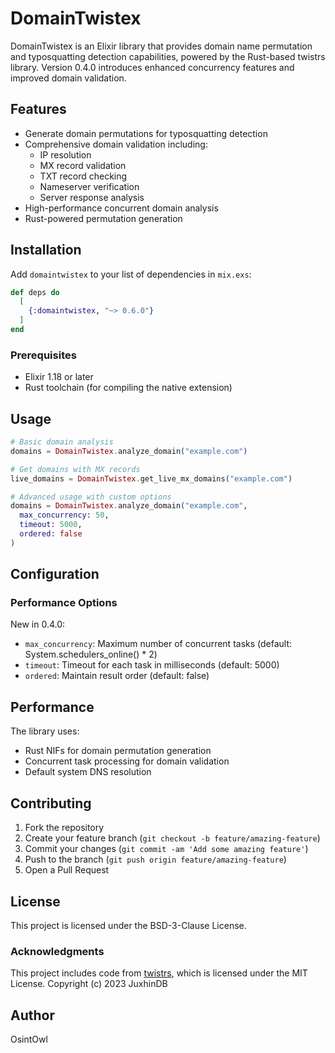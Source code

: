 # DomainTwistex

DomainTwistex is an Elixir library that provides domain name permutation and typosquatting detection capabilities, powered by the Rust-based twistrs library. Version 0.4.0 introduces enhanced concurrency features and improved domain validation.

## Features

- Generate domain permutations for typosquatting detection
- Comprehensive domain validation including:
  - IP resolution
  - MX record validation
  - TXT record checking
  - Nameserver verification
  - Server response analysis
- High-performance concurrent domain analysis
- Rust-powered permutation generation

## Installation

Add `domaintwistex` to your list of dependencies in `mix.exs`:

```elixir
def deps do
  [
    {:domaintwistex, "~> 0.6.0"}
  ]
end
```

### Prerequisites

- Elixir 1.18 or later
- Rust toolchain (for compiling the native extension)

## Usage

```elixir
# Basic domain analysis
domains = DomainTwistex.analyze_domain("example.com")

# Get domains with MX records
live_domains = DomainTwistex.get_live_mx_domains("example.com")

# Advanced usage with custom options
domains = DomainTwistex.analyze_domain("example.com",
  max_concurrency: 50,
  timeout: 5000,
  ordered: false
)
```

## Configuration

### Performance Options

New in 0.4.0:
- `max_concurrency`: Maximum number of concurrent tasks (default: System.schedulers_online() * 2)
- `timeout`: Timeout for each task in milliseconds (default: 5000)
- `ordered`: Maintain result order (default: false)

## Performance

The library uses:
- Rust NIFs for domain permutation generation
- Concurrent task processing for domain validation
- Default system DNS resolution

## Contributing

1. Fork the repository
2. Create your feature branch (`git checkout -b feature/amazing-feature`)
3. Commit your changes (`git commit -am 'Add some amazing feature'`)
4. Push to the branch (`git push origin feature/amazing-feature`)
5. Open a Pull Request

## License

This project is licensed under the BSD-3-Clause License.

### Acknowledgments

This project includes code from [twistrs](https://github.com/haveibeensquatted/twistrs), which is licensed under the MIT License.
Copyright (c) 2023 JuxhinDB

## Author

OsintOwl
```
